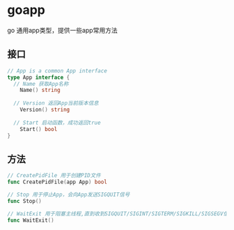 # goapp
go 通用app类型，提供一些app常用方法

## 接口
```go
// App is a common App interface
type App interface {
  // Name 获取App名称
	Name() string
  
  // Version 返回App当前版本信息
	Version() string
  
  // Start 启动函数，成功返回true
	Start() bool
}
```

## 方法
```go
// CreatePidFile 用于创建PID文件
func CreatePidFile(app App) bool

// Stop 用于停止App，会向App发送SIGQUIT信号
func Stop()

// WaitExit 用于阻塞主线程,直到收到SIGQUIT/SIGINT/SIGTERM/SIGKILL/SIGSEGV信号
func WaitExit()
```
